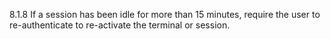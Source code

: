 8.1.8 If a session has been idle for more than 15 minutes, require the user to re-authenticate to re-activate the terminal or session. 